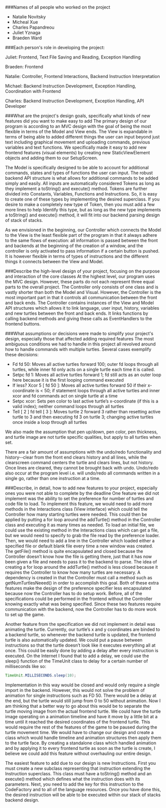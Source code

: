 ###Names of all people who worked on the project

* Natalie Novitsky
* Micheal Xue
* Charles Papandreou
* Juliet Yznaga
* Braeden Ward

###Each person's role in developing the project:

Juliet: Frontend, Text File Saving and Reading, Exception Handling

Braeden: Frontend

Natalie: Controller, Frontend Interactions, Backend Instruction Interpretation

Michael: Backend Instruction Development, Exception Handling, Coordination with Frontend

Charles: Backend Instruction Development, Exception Handling, API Developer

###What are the project's design goals, specifically what kinds of new features did you want to make easy to add
The primary design of our program is according to an MVC design with the goal of being the most flexible in terms of the Model and View ends. The View is expandable in terms of being able to added different things the user can input beyond just text including graphical movement and uploading commands, previous variables and text functions. We specifically made it easy to add new frontend features (visual elements) by creating new StaticViewElement objects and adding them to our SetupScreen. 

The Model is specifically designed to be able to account for additional commands, states and types of functions the user can input. The robust backend API structure is what allows for additional commands to be added simply and easily. All inputs are automatically considered Tokens as long as they implement a toString() and execute() method. Tokens are further divided into Constants, Variables, Functions and Instructions. So, it is easy to create one of these types by implementing the desired superclass. If you desire to make a completely new type of Token, then you must add a few more lines to help Identify this type, but as long as the new type implements a toString() and execute() method, it will fit into our backend parsing design of stack of stacks. 

As we envisioned in the beginning, our Controller which connects the Model to the View is the least flexible part of the program in that it always adhere to the same flows of execution: all information is passed between the front and backends at the beginning of the creation of a window, and the controller is only activated to pass information if a certain button is pushed. It is however flexible in terms of types of instructions and the different things it connects between the View and Model.

###Describe the high-level design of your project, focusing on the purpose and interaction of the core classes
At the highest level, our program uses the MVC design. However, these parts do not each represent three equal parts to the overall project. The Controller only consists of one class and is vastly shorter than both the Model and Visual. However, the Controller is the most important part in that it controls all communication between the front and back ends. The Controller contains instances of the View and Model API structures which allows it to link language, user input, history, variables and new turtles between the front and back ends. It links functions by calling backend methods and giving these calls as EventHandlers to the frontend buttons. 

###What assumptions or decisions were made to simplify your project's design, especially those that affected adding required features
The most ambiguous conditions we had to handle in this project all revolved around how to handle commands with multiple turtles. Several cases exemplify these decisions:
* Fd fd 50: Moves all active turtles forward 100; outer fd loops through all turtles, while inner fd only acts on a single turtle each time it is called.
* Setpc fd 1: Moves all active turtles forward 1; fd still acts as an outer loop here because it is the first looping command executed
* If less? Xcor 5 [ fd 50 ]: Moves all active turtles forward 50 if their x-coordinate is < 50; if statement loops through all active turtles and inner xcor and fd commands act on single turtle at a time
* Setpc xcor: Sets pen color to last active turtle’s x-coordinate (if this is a valid index); neither command loops through all turtles
* Tell [ 2 ] fd tell [ 3 ]: Moves turtle 2 forward 3 rather than resetting active turtle to 3 and then executing fd 3 on turtle 3; changing active turtles once inside a loop through all turtles  

We also made the assumption that pen up/down, pen color, pen thickness, and turtle image are not turtle specific qualities, but apply to all turtles when set. 

There are a fair amount of assumptions with the undo/redo functionality and history--clear from the front end clears history and all lines, while the clearscreen command centers the turtle and clears lines, but not history. Once lines are cleared, they cannot be brought back with undo. Undo/redo also occur at the program level i.e. will undo/redo all commands written in a single go, rather than one instruction at a time. 

###Describe, in detail, how to add new features to your project, especially ones you were not able to complete by the deadline
One feature we did not implement was the ability to set the preference for number of turtles and code file to load. To implement this feature, we would need to add more methods in the Interactions class (View interface) which could tell the Controller how many starting turtles were needed. This could then be applied by putting a for loop around the addTurtle() method in the Controller class and executing it as many times as needed. To load an initial file, we could use the existing method in the Interactions class which can get a file, but we would need to specify to grab the file read by the preference loader. Then, we would need to add a line in the Controller which loaded either a specified file or default blank file every time a new window was created. The getFile() method is quite encapsulated and closed because the Controller doesn’t know how the file is getting there, just that it has now been given a file and needs to pass it to the backend to parse. The idea of creating a for loop around the addTurtle() method is less closed because it requires the Controller to know how many turtles are necessary. A dependency is created in that the Controller must call a method such as getNumTurtlesNeeed() in order to accomplish this goal. Both of these extra features make the design of the preference specifier less encapsulated because now the Controller has to do setup work. Before, all of the specifications could be performed in the frontend without the Controller knowing exactly what was being specified. Since these two features require communication with the backend, now the Controller has to do more work to set up the game. 

Another feature from the specification we did not implement in detail was animating the turtle. Currently, our turtle’s x and y coordinates are binded to a backend turtle, so whenever the backend turtle is updated, the frontend turtle is also automatically updated. We could put a pause between instructions so that the turtle doesn’t look like it executes everything all at once. This could be easily done by adding a delay after every instruction is executed. On the Internet I found that to add a delay, we could use the sleep() function of the TimeUnit class to delay for a certain number of milliseconds like so: 

```java
TimeUnit.MILLISECONDS.sleep(10);
```

Implementation in this way would be closed and would only require a single import in the backend. However, this would not solve the problem of animation for single instructions such as FD 50. There would be a delay at the end, but the turtle would still jump from 0 to 50 without animation. Now I am thinking that a better way to go about this would be to separate the turtle moving image from the actual frontend turtle. We could have the turtle image operating on a animation timeline and have it move by a little bit at a time until it reached the desired coordinates of the frontend turtle. This would require the rest of the features of the game to be paused during the turtle movement time. We would have to change our design and create a class which would handle timeline and animation structures then apply them to the turtle face. By creating a standalone class which handled animation and by applying it to every frontend turtle as soon as the turtle is create, I believe we could add this feature without overhauling our entire design. 

The easiest feature to add due to our design is new Instructions. First you must create a new subclass representing that instruction extending the Instruction superclass. This class must have a toString() method and an execute() method which defines what the instruction does with its parameters. Next, you need to add the key for this instruction to the CodeFactory and to all of the language resources. Once you have done this, the desired instruction will be able to be executed within our stack of stacks backend design. 
